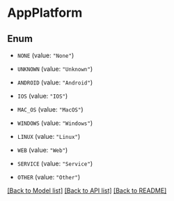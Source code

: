 # AppPlatform

## Enum


* `NONE` (value: `"None"`)

* `UNKNOWN` (value: `"Unknown"`)

* `ANDROID` (value: `"Android"`)

* `IOS` (value: `"IOS"`)

* `MAC_OS` (value: `"MacOS"`)

* `WINDOWS` (value: `"Windows"`)

* `LINUX` (value: `"Linux"`)

* `WEB` (value: `"Web"`)

* `SERVICE` (value: `"Service"`)

* `OTHER` (value: `"Other"`)


[[Back to Model list]](../README.md#documentation-for-models) [[Back to API list]](../README.md#documentation-for-api-endpoints) [[Back to README]](../README.md)


